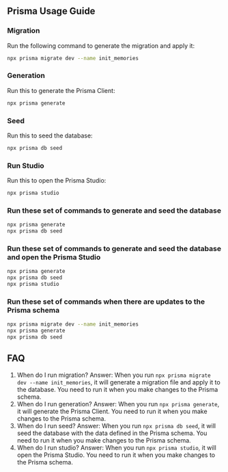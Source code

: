 ## Prisma Usage Guide


### Migration
Run the following command to generate the migration and apply it:
```bash
npx prisma migrate dev --name init_memories
```

### Generation
Run this to generate the Prisma Client:
```bash
npx prisma generate
```

### Seed
Run this to seed the database:
```bash
npx prisma db seed
```

### Run Studio
Run this to open the Prisma Studio:
```bash
npx prisma studio
```

### Run these set of commands to generate and seed the database
```bash
npx prisma generate
npx prisma db seed
```

### Run these set of commands to generate and seed the database and open the Prisma Studio
```bash
npx prisma generate
npx prisma db seed
npx prisma studio
```
### Run these set of commands when there are updates to the Prisma schema
```bash
npx prisma migrate dev --name init_memories
npx prisma generate
npx prisma db seed
```

## FAQ

1. When do I run migration?
Answer: When you run `npx prisma migrate dev --name init_memories`, it will generate a migration file and apply it to the database. You need to run it when you make changes to the Prisma schema.
2. When do I run generation?
Answer: When you run `npx prisma generate`, it will generate the Prisma Client. You need to run it when you make changes to the Prisma schema.
3. When do I run seed?
Answer: When you run `npx prisma db seed`, it will seed the database with the data defined in the Prisma schema. You need to run it when you make changes to the Prisma schema.
4. When do I run studio?
Answer: When you run `npx prisma studio`, it will open the Prisma Studio. You need to run it when you make changes to the Prisma schema.